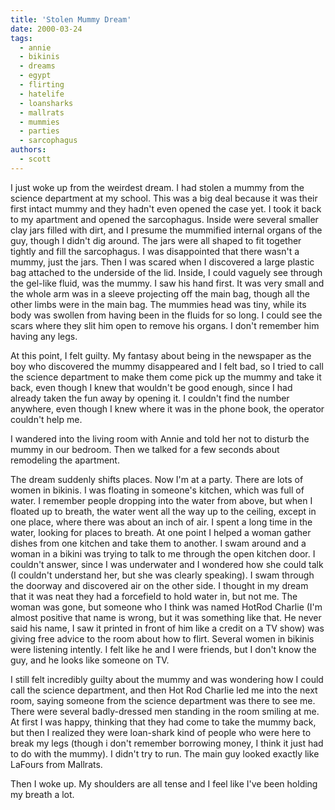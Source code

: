 ```yaml
---
title: 'Stolen Mummy Dream'
date: 2000-03-24
tags:
  - annie
  - bikinis
  - dreams
  - egypt
  - flirting
  - hatelife
  - loansharks
  - mallrats
  - mummies
  - parties
  - sarcophagus
authors:
  - scott
---
```


I just woke up from the weirdest dream. I had stolen a mummy from the science department at my school. This was a big deal because it was their first intact mummy and they hadn't even opened the case yet. I took it back to my apartment and opened the sarcophagus. Inside were several smaller clay jars filled with dirt, and I presume the mummified internal organs of the guy, though I didn't dig around. The jars were all shaped to fit together tightly and fill the sarcophagus. I was disappointed that there wasn't a mummy, just the jars. Then I was scared when I discovered a large plastic bag attached to the underside of the lid. Inside, I could vaguely see through the gel-like fluid, was the mummy. I saw his hand first. It was very small and the whole arm was in a sleeve projecting off the main bag, though all the other limbs were in the main bag. The mummies head was tiny, while its body was swollen from having been in the fluids for so long. I could see the scars where they slit him open to remove his organs. I don't remember him having any legs.

At this point, I felt guilty. My fantasy about being in the newspaper as the boy who discovered the mummy disappeared and I felt bad, so I tried to call the science department to make them come pick up the mummy and take it back, even though I knew that wouldn't be good enough, since I had already taken the fun away by opening it. I couldn't find the number anywhere, even though I knew where it was in the phone book, the operator couldn't help me.

I wandered into the living room with Annie and told her not to disturb the mummy in our bedroom. Then we talked for a few seconds about remodeling the apartment.

The dream suddenly shifts places. Now I'm at a party. There are lots of women in bikinis. I was floating in someone's kitchen, which was full of water. I remember people dropping into the water from above, but when I floated up to breath, the water went all the way up to the ceiling, except in one place, where there was about an inch of air. I spent a long time in the water, looking for places to breath. At one point I helped a woman gather dishes from one kitchen and take them to another. I swam around and a woman in a bikini was trying to talk to me through the open kitchen door. I couldn't answer, since I was underwater and I wondered how she could talk (I couldn't understand her, but she was clearly speaking). I swam through the doorway and discovered air on the other side. I thought in my dream that it was neat they had a forcefield to hold water in, but not me. The woman was gone, but someone who I think was named HotRod Charlie (I'm almost positive that name is wrong, but it was something like that. He never said his name, I saw it printed in front of him like a credit on a TV show) was giving free advice to the room about how to flirt. Several women in bikinis were listening intently. I felt like he and I were friends, but I don't know the guy, and he looks like someone on TV.

I still felt incredibly guilty about the mummy and was wondering how I could call the science department, and then Hot Rod Charlie led me into the next room, saying someone from the science department was there to see me. There were several badly-dressed men standing in the room smiling at me. At first I was happy, thinking that they had come to take the mummy back, but then I realized they were loan-shark kind of people who were here to break my legs (though i don't remember borrowing money, I think it just had to do with the mummy). I didn't try to run. The main guy looked exactly like LaFours from Mallrats.

Then I woke up. My shoulders are all tense and I feel like I've been holding my breath a lot.
